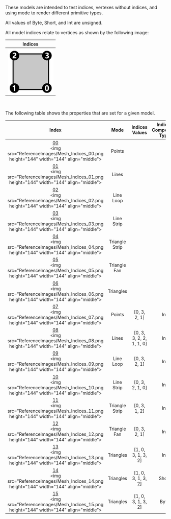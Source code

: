 These models are intended to test indices, vertexes without indices, and using mode to render different primitive types.  

All values of Byte, Short, and Int are unsigned.  

All model indices relate to vertices as shown by the following image:  

Indices | 
:---: | 
<img src="Figures/Indices.png" height="144" width="144" align="middle"> |

<br>

The following table shows the properties that are set for a given model.  


Index | Mode | Indices Values | Indices Component Type
:---: | :---: | :---: | :---:
[00](Mesh_Indices_00.gltf)<br><img src="ReferenceImages/Mesh_Indices_00.png height="144" width="144" align="middle"> | Points |   |  
[01](Mesh_Indices_01.gltf)<br><img src="ReferenceImages/Mesh_Indices_01.png height="144" width="144" align="middle"> | Lines |   |  
[02](Mesh_Indices_02.gltf)<br><img src="ReferenceImages/Mesh_Indices_02.png height="144" width="144" align="middle"> | Line Loop |   |  
[03](Mesh_Indices_03.gltf)<br><img src="ReferenceImages/Mesh_Indices_03.png height="144" width="144" align="middle"> | Line Strip |   |  
[04](Mesh_Indices_04.gltf)<br><img src="ReferenceImages/Mesh_Indices_04.png height="144" width="144" align="middle"> | Triangle Strip |   |  
[05](Mesh_Indices_05.gltf)<br><img src="ReferenceImages/Mesh_Indices_05.png height="144" width="144" align="middle"> | Triangle Fan |   |  
[06](Mesh_Indices_06.gltf)<br><img src="ReferenceImages/Mesh_Indices_06.png height="144" width="144" align="middle"> | Triangles |   |  
[07](Mesh_Indices_07.gltf)<br><img src="ReferenceImages/Mesh_Indices_07.png height="144" width="144" align="middle"> | Points | [0, 3, 2, 1] | Int
[08](Mesh_Indices_08.gltf)<br><img src="ReferenceImages/Mesh_Indices_08.png height="144" width="144" align="middle"> | Lines | [0, 3, 3, 2, 2, 1, 1, 0] | Int
[09](Mesh_Indices_09.gltf)<br><img src="ReferenceImages/Mesh_Indices_09.png height="144" width="144" align="middle"> | Line Loop | [0, 3, 2, 1] | Int
[10](Mesh_Indices_10.gltf)<br><img src="ReferenceImages/Mesh_Indices_10.png height="144" width="144" align="middle"> | Line Strip | [0, 3, 2, 1, 0] | Int
[11](Mesh_Indices_11.gltf)<br><img src="ReferenceImages/Mesh_Indices_11.png height="144" width="144" align="middle"> | Triangle Strip | [0, 3, 1, 2] | Int
[12](Mesh_Indices_12.gltf)<br><img src="ReferenceImages/Mesh_Indices_12.png height="144" width="144" align="middle"> | Triangle Fan | [0, 3, 2, 1] | Int
[13](Mesh_Indices_13.gltf)<br><img src="ReferenceImages/Mesh_Indices_13.png height="144" width="144" align="middle"> | Triangles | [1, 0, 3, 1, 3, 2] | Int
[14](Mesh_Indices_14.gltf)<br><img src="ReferenceImages/Mesh_Indices_14.png height="144" width="144" align="middle"> | Triangles | [1, 0, 3, 1, 3, 2] | Short
[15](Mesh_Indices_15.gltf)<br><img src="ReferenceImages/Mesh_Indices_15.png height="144" width="144" align="middle"> | Triangles | [1, 0, 3, 1, 3, 2] | Byte
 
